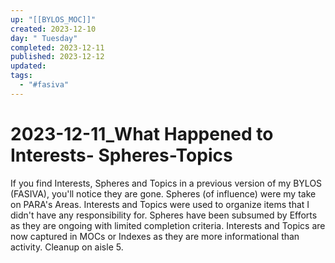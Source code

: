 ```yaml
---
up: "[[BYLOS_MOC]]"
created: 2023-12-10
day: " Tuesday"
completed: 2023-12-11
published: 2023-12-12
updated: 
tags:
  - "#fasiva"
---
```

# 2023-12-11_What Happened to Interests- Spheres-Topics
If you find Interests, Spheres and Topics in a previous version of my BYLOS (FASIVA), you'll notice they are gone. Spheres (of influence) were my take on PARA's Areas. Interests and Topics were used to organize items that I didn't have any responsibility for. Spheres have been subsumed by Efforts as they are ongoing with limited completion criteria. Interests and Topics are now captured in MOCs or Indexes as they are more informational than activity. Cleanup on aisle 5.



